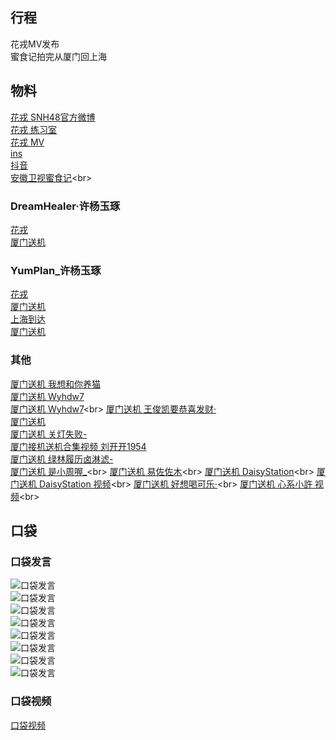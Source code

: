 ## 行程
花戎MV发布<br>
蜜食记拍完从厦门回上海

## 物料
[花戎 SNH48官方微博](https://weibo.com/2689280541/L1774q7N8)<br>
[花戎 练习室](https://www.bilibili.com/video/BV1ph411b7kn)<br>
[花戎 MV](https://www.bilibili.com/video/BV1xb4y187Ay)<br>
[ins](https://www.instagram.com/p/CWLgwzLprhL/)<br>
[抖音](https://www.douyin.com/video/7029510423527329060)<br>
[安徽卫视蜜食记](https://m.weibo.cn/status/4702821209869458?)<br>
### DreamHealer·许杨玉琢
[花戎](https://weibo.com/6375088879/L16VmqTyr)<br>
[厦门送机](https://weibo.com/6375088879/L18qKkkSW)<br>
### YumPlan_许杨玉琢
[花戎](https://weibo.com/7335378002/L16VBfFUA)<br>
[厦门送机](https://weibo.com/7335378002/L18a0gxuE)<br>
[上海到达](https://weibo.com/7335378002/L19KB7fUe)<br>
[厦门送机](https://weibo.com/7335378002/L18sFkTlz)<br>
### 其他
[厦门送机 我想和你养猫](https://weibo.com/6295030508/L184IeAeR)<br>
[厦门送机 Wyhdw7](https://weibo.com/3122638975/L18Y22ls7)<br>
[厦门送机 Wyhdw7](https://m.weibo.cn/status/4702705975036005?)<br>
[厦门送机 王俊凯要恭喜发财·](https://weibo.com/2395423192/L18yTyo0V)<br>
[厦门送机](https://weibo.com/2289223805/L19YH7RCf)<br>
[厦门送机 关灯失败-](https://weibo.com/6874698350/L1aqJwGrI)<br>
[厦门接机送机合集视频 刘开开1954](https://weibo.com/5909961805/L1awn6TOB)<br>
[厦门送机 绿林履历卤淋滤-](https://weibo.com/7431493935/L1c7CswYz)<br>
[厦门送机 是小周喔_](https://m.weibo.cn/status/4702711222637278?)<br>
[厦门送机 易佐佐木](https://m.weibo.cn/status/4702710245621990?)<br>
[厦门送机 DaisyStation](https://m.weibo.cn/status/4702697612116435?)<br>
[厦门送机 DaisyStation 视频](https://m.weibo.cn/status/4702703328167975?)<br>
[厦门送机 好想喝可乐·](https://m.weibo.cn/status/4702709300857232?)<br>
[厦门送机 心系小許 视频](https://m.weibo.cn/status/4702754042546663?)<br>
## 口袋
### 口袋发言
![口袋发言](./pocket48/imgs/messages1.jpeg)<br>
![口袋发言](./pocket48/imgs/P1.jpeg)<br>
![口袋发言](./pocket48/imgs/P2.jpeg)<br>
![口袋发言](./pocket48/imgs/P3.jpeg)<br>
![口袋发言](./pocket48/imgs/P4.jpeg)<br>
![口袋发言](./pocket48/imgs/P5.jpeg)<br>
![口袋发言](./pocket48/imgs/P6.jpeg)<br>
![口袋发言](./pocket48/imgs/P7.jpeg)<br>
### 口袋视频
[口袋视频](./pocket48/videos/)<br>


